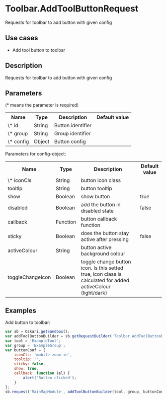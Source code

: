 # Toolbar.AddToolButtonRequest

Requests for toolbar to add button with given config

## Use cases

- Add tool button to toolbar

## Description

Requests for toolbar to add button with given config

## Parameters

(* means the parameter is required)

<table class="table">
<tr>
  <th> Name</th><th> Type</th><th> Description</th><th> Default value</th>
</tr>
<tr>
  <td> \* id </td><td> String</td><td> Button identifier </td><td> </td>
</tr>
<tr>
  <td> \* group </td><td> String</td><td> Group identifier </td><td> </td>
</tr>
<tr>
  <td> \* config </td><td> Object </td><td> Button config </td><td> </td>
</tr>
</table>


Parameters for config-object:

<table class="table">
<tr>
  <th> Name</th><th> Type</th><th> Description</th><th> Default value</th>
</tr>
<tr>
  <td> \* iconCls </td><td> String </td><td> button icon class </td><td> </td>
</tr>
<tr>
  <td> tooltip </td><td> String </td><td> button tooltip </td><td> </td>
</tr>
<tr>
  <td> show </td><td> Boolean </td><td> show button </td><td> true </td>
</tr>
<tr>
  <td> disabled </td><td> Boolean </td><td> add the button in disabled state </td><td> false </td>
</tr>
<tr>
  <td> callback </td><td> Function </td><td> button callback function </td><td> </td>
</tr>
<tr>
  <td> sticky </td><td> Boolean </td><td> does the button stay active after pressing </td><td> false </td>
</tr>
<tr>
  <td> activeColour </td><td> String </td><td> button active background colour </td><td> </td>
</tr>
<tr>
  <td> toggleChangeIcon </td><td> Boolean </td><td> toggle change button icon. Is this setted true, icon class is calculated for added activeColour (light/dark)</td><td> </td>
</tr>

</table>




## Examples

Add button to toolbar:
```javascript
var sb = Oskari.getSandbox();
var addToolButtonBuilder = sb.getRequestBuilder('Toolbar.AddToolButtonRequest');
var tool = 'ExampleTool';
var group = 'ExampleGroup';
var buttonConf = {
	iconCls: 'mobile-zoom-in',
    tooltip: '',
    sticky: false,
    show: true,
    callback: function (el) {
    	alert('Button clicked');
    }
};
sb.request('MainMapModule', addToolButtonBuilder(tool, group, buttonConf));
```

